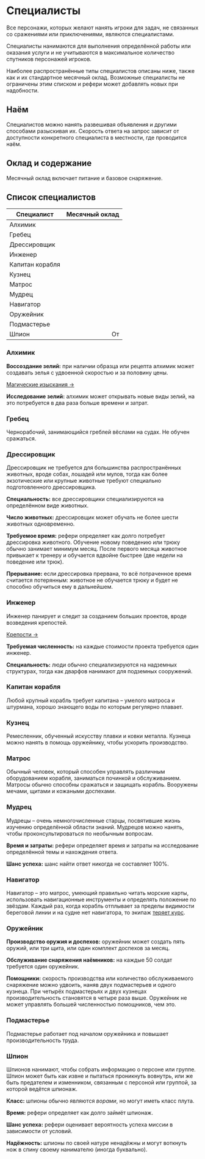 # Специалисты

Все персонажи, которых желают нанять игроки для задач, не связанных со сражениями или приключениями, являются специалистами.

Специалисты нанимаются для выполнения определённой работы или оказания услуги и не учитываются в максимальное количество спутников персонажей игроков.

Наиболее распространённые типы специалистов описаны ниже, также как и их стандартное месячный оклад. Возможные специалисты не ограничены этим списком и рефери может добавлять новых при надобности.

## Наём

Специалистов можно нанять развешивая объявления и другими способами разыскивая их. Скорость ответа на запрос зависит от доступности конкретного специалиста в местности, где проводится наём.

## Оклад и содержание

Месячный оклад включает питание и базовое снаряжение.

## Список специалистов

| Специалист      |     Месячный оклад |
| --------------- | -----------------: |
| Алхимик         |   <Coin :v=1000 /> |
| Гребец          |      <Coin :v=2 /> |
| Дрессировщик    |    <Coin :v=500 /> |
| Инженер         |    <Coin :v=750 /> |
| Капитан корабля |    <Coin :v=250 /> |
| Кузнец          |     <Coin :v=25 /> |
| Матрос          |     <Coin :v=10 /> |
| Мудрец          |   <Coin :v=2000 /> |
| Навигатор       |    <Coin :v=150 /> |
| Оружейник       |    <Coin :v=100 /> |
| Подмастерье     |     <Coin :v=15 /> |
| Шпион           | От <Coin :v=500 /> |

### Алхимик

**Воссоздание зелий:** при наличии образца или рецепта алхимик может создавать зелья с удвоенной скоростью и за половину цены.

[Магические изыскания ->](../../magic/magic/magical-research)

**Исследование зелий:** алхимик может открывать новые виды зелий, на это потребуется в два раза больше времени и затрат.

### Гребец

Чернорабочий, занимающийся греблей вёслами на судах. Не обучен сражаться.

### Дрессировщик

Дрессировщик не требуется для большинства распространённых животных, вроде собах, лошадей или мулов, тогда как более экзотические или крупные животные требуют специально подготовленного дрессировщика.

**Специальность:** все дрессировщики специализируются на определённом виде животных.

**Число животных:** дрессировщик может обучать не более шести животных одновременно.

**Требуемое время:** рефери определяет как долго потребует дрессировка животного. Обучение новому поведению или трюку обычно занимает минимум месяц. После первого месяца животное привыкает к тренеру и обучается вдвойне быстрее (две недели на поведение или трюк).

**Прерывание:** если дрессировка прервана, то всё потраченное время считается потерянным: животное не обучается трюку и будет не способно обучиться ему в дальнейшем.

### Инженер

Инженер панирует и следит за созданием больших проектов, вроде возведения крепостей.

[Крепости ->](../strongholds/construction)

**Требуемая численность:** на каждые <Coin :v=100000 /> стоимости проекта требуется один инженер.

**Специальность:** люди обычно специализируются на надземных структурах, тогда как дварфов нанимают для подземных сооружений.

### Капитан корабля

Любой крупный корабль требует капитана – умелого матроса и штурмана, хорошо знающего воды по которым регулярно плавает.

### Кузнец

Ремесленник, обученный искусству плавки и ковки металла. Кузнеца можно нанять в помощь оружейнику, чтобы ускорить производство.

### Матрос

Обычный человек, который способен управлять различным оборудованием корабля, заниматься починкой и обслуживанием. Матросы обычно способны сражаться и защищать корабль. Вооружены мечами, щитами и кожаными доспехами.

### Мудрец

Мудрецы – очень немногочисленные старцы, посвятившие жизнь изучению определённой области знаний. Мудрецов можно нанять, чтобы проконсультироваться по необычным вопросам.

**Время и затраты:** рефери определяет время и затраты на исследование определённой темы и нахождения ответа.

**Шанс успеха:** шанс найти ответ никогда не составляет 100%.

### Навигатор

Навигатор – это матрос, умеющий правильно читать морские карты, использовать навигационные инструменты и определять положение по звёздам. Каждый раз, когда корабль отплывает за пределы видимости береговой линии и на судне нет навигатора, то экипаж [теряет курс](../../adventures/adventuring/waterborne-adventuring#потеря-курса).

### Оружейник

**Производство оружия и доспехов:** оружейник может создать пять оружий, или три щита, или один комплект доспехов за месяц.

**Обслуживание снаряжения наёмников:** на каждые 50 солдат требуется один оружейник.

**Помощники:** скорость производства или количество обслуживаемого снаряжение можно удвоить, наняв двух подмастерьев и одного кузнеца. При четырёх подмастерьях и двух кузнецах производительность становятся в четыре раза выше. Оружейник не может управлять большей численностью помощников, чем это.

### Подмастерье

Подмастерье работает под началом оружейника и повышает производительность труда.

### Шпион

Шпионов нанимают, чтобы собрать информацию о персоне или группе. Шпион может быть как извне и пытаться проникнуть вовнутрь, или же быть предателем и изменником, связанным с персоной или группой, за которой ведётся шпионаж.

**Класс:** шпионы обычно являются _ворами_, но могут иметь класс плута.

**Время:** рефери определяет как долго займёт шпионаж.

**Шанс успеха:** рефери оценивает вероятность успеха миссии в зависимости от условий.

**Надёжность:** шпионы по своей натуре ненадёжны и могут воткнуть нож в спину своему нанимателю (иногда буквально).
